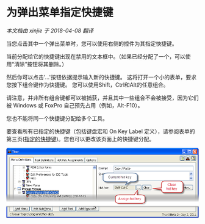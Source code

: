 为弹出菜单指定快捷键
===
_本文档由 xinjie 于 2018-04-08 翻译_

当您点击其中一个弹出菜单时，您可以使用右侧的控件为其指定快捷键。

当前分配给它的快捷键出现在禁用的文本框中。（如果已经分配了一个，可以使用“清除”按钮将其删除。）

然后你可以点击'...'按钮依据提示输入新的快捷键。 这将打开一个小的表单，要求您按下组合键作为快捷键。 您可以使用Shift，Ctrl和Alt的任意组合。

请注意，并非所有组合键都可以被捕获，并且其中一些组合不会被接受，因为它们被 Windows 或 FoxPro 自己预先占用（例如，Alt-F10）。

您也不能将同一个快捷键分配给多个工具。

要查看所有已指定的快捷键（包括键盘宏和 On Key Label 定义），请参阅表单的第三页([指定的快捷键](Thor_hot_key_list.md))。您也可以更改该页面上的快捷键分配。

![](Images/Thor_Assigning_hot_keys.png)
